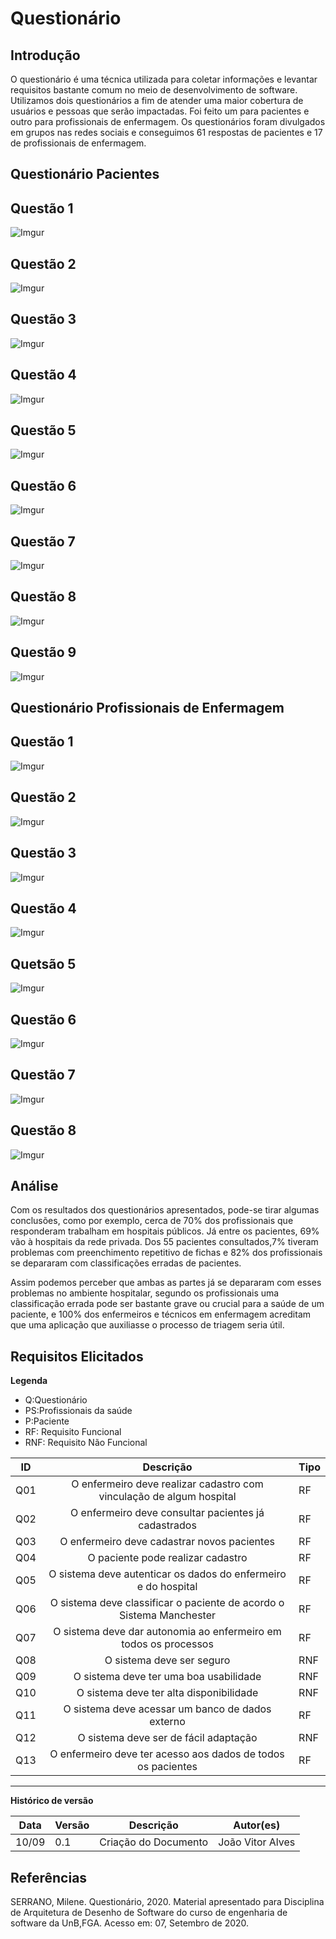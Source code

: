 # Questionário

## Introdução

O questionário é uma técnica utilizada para coletar informações e levantar requisitos bastante comum no meio de desenvolvimento de software. Utilizamos dois questionários a fim de atender uma maior cobertura de usuários e pessoas que serão impactadas. Foi feito um para pacientes e outro para profissionais de enfermagem. Os questionários foram divulgados em grupos nas redes sociais e conseguimos 61 respostas de pacientes e 17 de profissionais de enfermagem.

## Questionário Pacientes

## Questão 1

![Imgur](https://imgur.com/Nfm9hFa.jpg)

## Questão 2

![Imgur](https://imgur.com/nY4vstL.jpg)

## Questão 3

![Imgur](https://imgur.com/iPNvjKk.jpg)

## Questão 4

![Imgur](https://imgur.com/aOeWKKc.jpg)

## Questão 5

![Imgur](https://imgur.com/zX1KFWT.jpg)

## Questão 6

![Imgur](https://imgur.com/XRTK8FK.jpg)

## Questão 7

![Imgur](https://imgur.com/VeQTbHL.jpg)

## Questão 8

![Imgur](https://imgur.com/nEGxzK5.jpg)

## Questão 9

![Imgur](https://imgur.com/7AkUTxI.jpg)


## Questionário Profissionais de Enfermagem

## Questão 1

![Imgur](https://imgur.com/pbgLgEQ.jpg)

## Questão 2

![Imgur](https://imgur.com/QeIOxIy.jpg)

## Questão 3

![Imgur](https://imgur.com/jair6dO.jpg)

## Questão 4

![Imgur](https://imgur.com/jr1vUsA.jpg)

## Quetsão 5

![Imgur](https://imgur.com/ml1rJAB.jpg)

## Questão 6

![Imgur](https://imgur.com/T9O1il2.jpg)

## Questão 7

![Imgur](https://imgur.com/JklCV5w.jpg)

## Questão 8

![Imgur](https://imgur.com/ag2trBK.jpg)

## Análise

Com os resultados dos questionários apresentados, pode-se tirar algumas conclusões, como por exemplo, cerca de 70% dos profissionais que responderam trabalham em hospitais públicos. Já entre os pacientes, 69% vão à hospitais da rede privada.  Dos 55 pacientes consultados,7% tiveram problemas com preenchimento repetitivo de fichas e 82% dos profissionais se depararam com classificações erradas de pacientes.

Assim podemos perceber que ambas as partes já se depararam com esses problemas no ambiente hospitalar, segundo os profissionais uma classificação errada pode ser bastante grave ou crucial para a saúde de um paciente, e 100% dos enfermeiros e técnicos em enfermagem acreditam que uma aplicação que auxiliasse o processo de triagem seria útil.

## Requisitos Elicitados

**Legenda**

* Q:Questionário
* PS:Profissionais da saúde
* P:Paciente
* RF: Requisito Funcional
* RNF: Requisito Não Funcional

| ID | Descrição | Tipo |
|----|:---------:|------|
| Q01 | O enfermeiro deve realizar cadastro com vinculação de algum hospital| RF |
| Q02 | O enfermeiro deve consultar pacientes já cadastrados | RF |
| Q03 | O enfermeiro deve cadastrar novos pacientes | RF |
| Q04 | O paciente pode realizar cadastro | RF |
| Q05 | O sistema deve autenticar os dados do enfermeiro e do hospital | RF |
| Q06 | O sistema deve classificar o paciente de acordo o Sistema Manchester | RF |
| Q07 | O sistema deve dar autonomia ao enfermeiro em todos os processos | RF  |
| Q08 | O sistema deve ser seguro | RNF  |
| Q09  | O sistema deve ter uma boa usabilidade | RNF |
| Q10  | O sistema deve ter alta disponibilidade  | RNF |
| Q11  | O sistema deve acessar um banco de dados externo | RF |
| Q12  | O sistema deve ser de fácil adaptação | RNF |
| Q13  | O enfermeiro deve ter acesso aos dados de todos os pacientes | RF |

---

**Histórico de versão**

Data | Versão | Descrição | Autor(es) |
| --- | --- | --- | --- |
| 10/09 | 0.1 | Criação do Documento | João Vitor Alves |

## Referências

SERRANO, Milene. Questionário, 2020. Material apresentado para Disciplina de Arquitetura de Desenho de Software do curso de engenharia de software da UnB,FGA. Acesso em: 07, Setembro de 2020.
